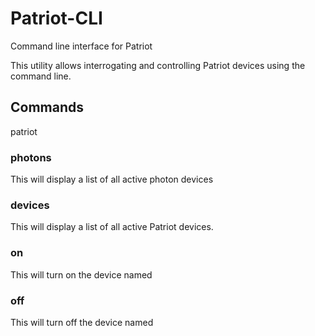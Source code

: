 # Patriot-CLI
Command line interface for Patriot

This utility allows interrogating and controlling Patriot devices
using the command line.

## Commands

   patriot <options> <command>
   
### photons
This will display a list of all active photon devices

### devices 
This will display a list of all active Patriot devices.

### on <device>
This will turn on the device named <device>

### off <device>
This will turn off the device named <device>
